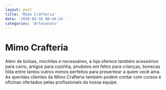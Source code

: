 ```yaml
---
layout: post
title: 'Mimo Crafteria'
date: '2020-04-16 08:44:24 '
categories: 'Artesanato'
---
```


# Mimo Crafteria

Além de bolsas, mochilas e necessaires, a loja oferece também acessórios para carro, artigos para cozinha, produtos em feltro para crianças, bonecas tilda entre tantos outros mimos perfeitos para presentear a quem você ama.
As queridas clientes da Mimo Crafteria também podem contar com cursos e oficinas ofertados pelas profissionais da nossa equipe.
